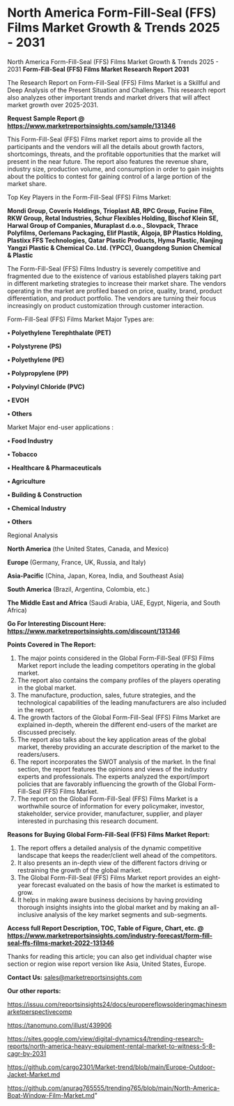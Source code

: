 # North America Form-Fill-Seal (FFS) Films Market Growth & Trends 2025 - 2031
North America Form-Fill-Seal (FFS) Films Market Growth & Trends 2025 - 2031
<strong>Form-Fill-Seal (FFS) Films Market Research Report 2031</strong>

The Research Report on Form-Fill-Seal (FFS) Films Market is a Skillful and Deep Analysis of the Present Situation and Challenges. This research report also analyzes other important trends and market drivers that will affect market growth over 2025-2031.

<strong>Request Sample Report @ <a href=https://www.marketreportsinsights.com/sample/131346>https://www.marketreportsinsights.com/sample/131346</a></strong>

This Form-Fill-Seal (FFS) Films market report aims to provide all the participants and the vendors will all the details about growth factors, shortcomings, threats, and the profitable opportunities that the market will present in the near future. The report also features the revenue share, industry size, production volume, and consumption in order to gain insights about the politics to contest for gaining control of a large portion of the market share.

Top Key Players in the Form-Fill-Seal (FFS) Films Market:

<strong>Mondi Group, Coveris Holdings, Trioplast AB, RPC Group, Fucine Film, RKW Group, Retal Industries, Schur Flexibles Holding, Bischof  Klein SE, Harwal Group of Companies, Muraplast d.o.o., Slovpack, Thrace Polyfilms, Oerlemans Packaging, Elif Plastik, Algoja, BP Plastics Holding, Plastixx FFS Technologies, Qatar Plastic Products, Hyma Plastic, Nanjing Yangzi Plastic & Chemical Co. Ltd. (YPCC), Guangdong Sunion Chemical & Plastic</strong>

The Form-Fill-Seal (FFS) Films Industry is severely competitive and fragmented due to the existence of various established players taking part in different marketing strategies to increase their market share. The vendors operating in the market are profiled based on price, quality, brand, product differentiation, and product portfolio. The vendors are turning their focus increasingly on product customization through customer interaction.

Form-Fill-Seal (FFS) Films Market Major Types are:

<strong>• Polyethylene Terephthalate (PET)

• Polystyrene (PS)

• Polyethylene (PE)

• Polypropylene (PP)

• Polyvinyl Chloride (PVC)

• EVOH

• Others</strong>

Market Major end-user applications :

<strong>• Food Industry

• Tobacco

• Healthcare & Pharmaceuticals

• Agriculture

• Building & Construction

• Chemical Industry

• Others</strong>

Regional Analysis

</u><strong><b>North America</b></strong> (the United States, Canada, and Mexico)

<strong><b>Europe </b></strong>(Germany, France, UK, Russia, and Italy)

<strong><b>Asia-Pacific</b></strong> (China, Japan, Korea, India, and Southeast Asia)

<strong><b>South America</b></strong> (Brazil, Argentina, Colombia, etc.)

<strong><b>The Middle East and Africa</b></strong> (Saudi Arabia, UAE, Egypt, Nigeria, and South Africa)

<strong>Go For Interesting Discount Here: <a href=https://www.marketreportsinsights.com/discount/131346>https://www.marketreportsinsights.com/discount/131346</a></strong>

<strong>Points Covered in The Report:</strong>
<ol>
  <li>The major points considered in the Global Form-Fill-Seal (FFS) Films Market report include the leading competitors operating in the global market.</li>
  <li>The report also contains the company profiles of the players operating in the global market.</li>
  <li>The manufacture, production, sales, future strategies, and the technological capabilities of the leading manufacturers are also included in the report.</li>
  <li>The growth factors of the Global Form-Fill-Seal (FFS) Films Market are explained in-depth, wherein the different end-users of the market are discussed precisely.</li>
  <li>The report also talks about the key application areas of the global market, thereby providing an accurate description of the market to the readers/users.</li>
  <li>The report incorporates the SWOT analysis of the market. In the final section, the report features the opinions and views of the industry experts and professionals. The experts analyzed the export/import policies that are favorably influencing the growth of the Global Form-Fill-Seal (FFS) Films Market.</li>
  <li>The report on the Global Form-Fill-Seal (FFS) Films Market is a worthwhile source of information for every policymaker, investor, stakeholder, service provider, manufacturer, supplier, and player interested in purchasing this research document.</li>
</ol>
<strong>Reasons for Buying Global Form-Fill-Seal (FFS) Films Market Report:</strong>

<ol>
  <li>The report offers a detailed analysis of the dynamic competitive landscape that keeps the reader/client well ahead of the competitors.</li>
  <li>It also presents an in-depth view of the different factors driving or restraining the growth of the global market.</li>
  <li>The Global Form-Fill-Seal (FFS) Films Market report provides an eight-year forecast evaluated on the basis of how the market is estimated to grow.</li>
  <li>It helps in making aware business decisions by having providing thorough insights insights into the global market and by making an all-inclusive analysis of the key market segments and sub-segments.</li>
</ol>
<strong>Access full Report Description, TOC, Table of Figure, Chart, etc. @ <a href=https://www.marketreportsinsights.com/industry-forecast/form-fill-seal-ffs-films-market-2022-131346>https://www.marketreportsinsights.com/industry-forecast/form-fill-seal-ffs-films-market-2022-131346</a></strong>


Thanks for reading this article; you can also get individual chapter wise section or region wise report version like Asia, United States, Europe.

<strong>Contact Us:</strong>
sales@marketreportsinsights.com

<strong>Our other reports:</strong>

<a href=https://issuu.com/reportsinsights24/docs/europereflowsolderingmachinesmarketperspectivecomp>https://issuu.com/reportsinsights24/docs/europereflowsolderingmachinesmarketperspectivecomp</a>

<a href=https://tanomuno.com/illust/439906>https://tanomuno.com/illust/439906</a>

<a href=https://sites.google.com/view/digital-dynamics4/trending-research-reports/north-america-heavy-equipment-rental-market-to-witness-5-8-cagr-by-2031>https://sites.google.com/view/digital-dynamics4/trending-research-reports/north-america-heavy-equipment-rental-market-to-witness-5-8-cagr-by-2031</a>

<a href=https://github.com/cargo2301/Market-trend/blob/main/Europe-Outdoor-Jacket-Market.md>https://github.com/cargo2301/Market-trend/blob/main/Europe-Outdoor-Jacket-Market.md</a>

<a href=https://github.com/anurag765555/trending765/blob/main/North-America-Boat-Window-Film-Market.md>https://github.com/anurag765555/trending765/blob/main/North-America-Boat-Window-Film-Market.md</a>"
